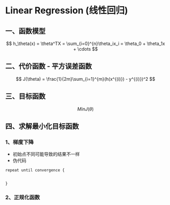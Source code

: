 # Linear Regression (线性回归)

## 一、函数模型
$$
    h_\theta(x) = \theta^TX = \sum_{i=0}^{n}\theta_ix_i = \theta_0 + \theta_1x + \cdots 
$$

## 二、代价函数 - 平方误差函数
$$
    J(\theta) = \frac{1}{2m}\sum_{i=1}^{m}(h(x^{(i)}) - y^{(i)})^2
$$

## 三、目标函数
$$
    Min J(\theta)
$$

## 四、求解最小化目标函数

### 1、梯度下降
- 初始点不同可能导致的结果不一样
- 伪代码

```
repeat until convergence {


}
```



### 2、正规化函数




